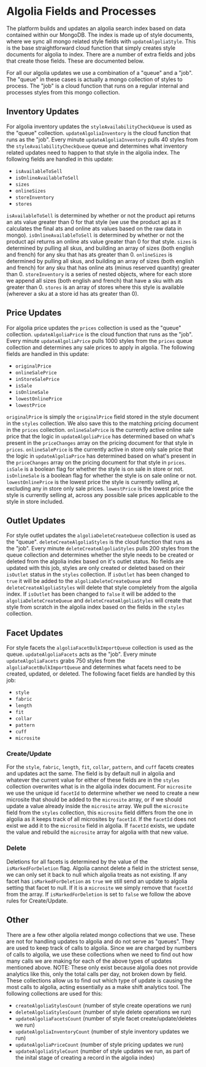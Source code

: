 # Algolia Fields and Processes

The platform builds and updates an algolia search index based on data contained within our MongoDB. The index is made up of style documents, where we sync all mongo related style fields with `updateAlgoliaStyle`. This is the base straightforward cloud function that simply creates style documents for algolia to index. There are a number of extra fields and jobs that create those fields. These are documented below.


For all our algolia updates we use a combination of a "queue" and a "job". The "queue" in these cases is actually a mongo collection of styles to process. The "job" is a cloud function that runs on a regular internal and processes styles from this mongo collection.

## Inventory Updates
For algolia inventory updates the `styleAvailabilityCheckQueue` is used as the "queue" collection. `updateAlgoliaInventory` is the cloud function that runs as the "job". Every minute `updateAlgoliaInventory` pulls 40 styles from the `styleAvailabilityCheckQueue` queue and determines what inventory related updates need to happen to that style in the algolia index. The following fields are handled in this update:

- `isAvailableToSell`
- `isOnlineAvailableToSell`
- `sizes`
- `onlineSizes`
- `storeInventory`
- `stores`

`isAvailableToSell` is determined by whether or not the product api returns an ats value greater than 0 for that style (we use the product api as it calculates the final ats and online ats values based on the raw data in mongo).
`isOnlineAvailableToSell` is determined by whether or not the product api returns an online ats value greater than 0 for that style.
`sizes` is determined by pulling all skus, and building an array of sizes (both english and french) for any sku that has ats greater than 0.
`onlineSizes` is determined by pulling all skus, and building an array of sizes (both english and french) for any sku that has online ats (minus reserved quantity) greater than 0.
`storeInventory` is a series of nested objects, where for each store we append all sizes (both english and french) that have a sku with ats greater than 0.
`stores` is an array of stores where this style is available (wherever a sku at a store id has ats greater than 0).

## Price Updates
For algolia price updates the `prices` collection is used as the "queue" collection. `updateAlgoliaPrice` is the cloud function that runs as the "job". Every minute `updateAlgoliaPrice` pulls 1000 styles from the `prices` queue collection and determines any sale prices to apply in algolia. The following fields are handled in this update:

- `originalPrice`
- `onlineSalePrice`
- `inStoreSalePrice`
- `isSale`
- `isOnlineSale`
- `lowestOnlinePrice`
- `lowestPrice`

`originalPrice` is simply the `originalPrice` field stored in the style document in the `styles` collection. We also save this to the matching pricing document in the `prices` collection.
`onlineSalePrice` is the currently active online sale price that the logic in `updateAlgoliaPrice` has determined based on what's present in the `priceChanges` array on the pricing document for that style in `prices`.
`onlineSalePrice` is the currently active in store only sale price that the logic in `updateAlgoliaPrice` has determined based on what's present in the `priceChanges` array on the pricing document for that style in `prices`.
`isSale` is a boolean flag for whether the style is on sale in store or not.
`isOnlineSale` is a boolean flag for whether the style is on sale online or not.
`lowestOnlinePrice` is the lowest price the style is currently selling at, excluding any in store only sale prices.
`lowestPrice` is the lowest price the style is currently selling at, across any possible sale prices applicable to the style in store included.

## Outlet Updates
For style outlet updates the `algoliaDeleteCreateQueue` collection is used as the "queue". `deleteCreateAlgoliaStyles` is the cloud function that runs as the "job". Every minute `deleteCreateAlgoliaStyles` pulls 200 styles from the queue collection and determines whether the style needs to be created or deleted from the algolia index based on it's outlet status. No fields are updated with this job, styles are only created or deleted based on their `isOutlet` status in the `styles` collection. If `isOutlet` has been changed to `true` it will be added to the `algoliaDeleteCreateQueue` and `deleteCreateAlgoliaStyles` will delete that style completely from the algolia index. If `isOutlet` has been changed to `false` it will be added to the `algoliaDeleteCreateQueue` and `deleteCreateAlgoliaStyles` will create that style from scratch in the algolia index based on the fields in the `styles` collection.

## Facet Updates
For style facets the `algoliaFacetBulkImportQueue` collection is used as the queue. `updateAlgoliaFacets` acts as the "job". Every minute `updateAlgoliaFacets` grabs 750 styles from the `algoliaFacetBulkImportQueue` and determines what facets need to be created, updated, or deleted. The following facet fields are handled by this job:

- `style`
- `fabric`
- `length`
- `fit`
- `collar`
- `pattern`
- `cuff`
- `microsite`

### Create/Update
For the `style`, `fabric`, `length`, `fit`, `collar`, `pattern`, and `cuff` facets creates and updates act the same. The field is by default null in algolia and whatever the current value for either of these fields are in the `styles` collection overwrites what is in the algolia index document.
For `microsite` we use the unique id `facetId` to determine whether we need to create a new microsite that should be added to the `microsite` array, or if we should update a value already inside the `microsite` array. We pull the `microsite` field from the `styles` collection, this `microsite` field differs from the one in algolia as it keeps track of all microsites by `facetId`. If the `facetId` does not exist we add it to the `microsite` field in algolia. If `facetId` exists, we update the value and rebuild the `microsite` array for algolia with that new value.

### Delete
Deletions for all facets is determined by the value of the `isMarkedForDeletion` flag. Algolia cannot delete a field in the strictest sense, we can only set it back to null which algolia treats as not existing. If any facet has `isMarkedForDeletion` as `true` we still send an update to algolia setting that facet to null. If it is a `microsite` we simply remove that `facetId` from the array. If `isMarkedForDeletion` is set to `false` we follow the above rules for Create/Update.

## Other
There are a few other algolia related mongo collections that we use. These are not for handling updates to algolia and do not serve as "queues". They are used to keep track of calls to algolia. Since we are charged by numbers of calls to algolia, we use these collections when we need to find out how many calls we are making for each of the above types of updates mentioned above. NOTE: These only exist because algolia does not provide analytics like this, only the total calls per day, not broken down by field. These collections allow us to find out which type of update is causing the most calls to algolia, acting essentially as a make shift analytics tool. The following collections are used for this:

- `createAlgoliaStylesCount` (number of style create operations we run)
- `deleteAlgoliaStylesCount` (number of style delete operations we run)
- `updateAlgoliaFacetsCount` (number of style facet create/update/deletes we run)
- `updateAlgoliaInventoryCount` (number of style inventory updates we run)
- `updateAlgoliaPriceCount` (number of style pricing updates we run)
- `updateAlgoliaStyleCount` (number of style updates we run, as part of the inital stage of creating a record in the algolia index)
